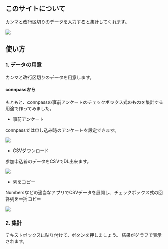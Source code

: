 
## このサイトについて

カンマと改行区切りのデータを入力すると集計してくれます。

![](https://i.gyazo.com/29c25d97d0a7d22ad8000e354426f8e0.gif)

## 使い方

### 1. データの用意

カンマと改行区切りのデータを用意します。

#### connpassから

もともと、connpassの事前アンケートのチェックボックス式のものを集計する用途で作ってみました。

* 事前アンケート

connpassでは申し込み時のアンケートを設定できます。

![](https://i.gyazo.com/e05809063b9c1796fd43fbb662adfe30.png)

* CSVダウンロード

参加申込者のデータをCSVでDL出来ます。

![](https://i.gyazo.com/d4cf192022faf01cabd060138fcf2001.png)

* 列をコピー

Numbersなどの適当なアプリでCSVデータを展開し、チェックボックス式の回答列を一括コピー

![](https://i.gyazo.com/8df52df4884f296331e62052f74f70c9.png)

### 2. 集計

テキストボックスに貼り付けて、ボタンを押しましょう。
結果がグラフで表示されます。